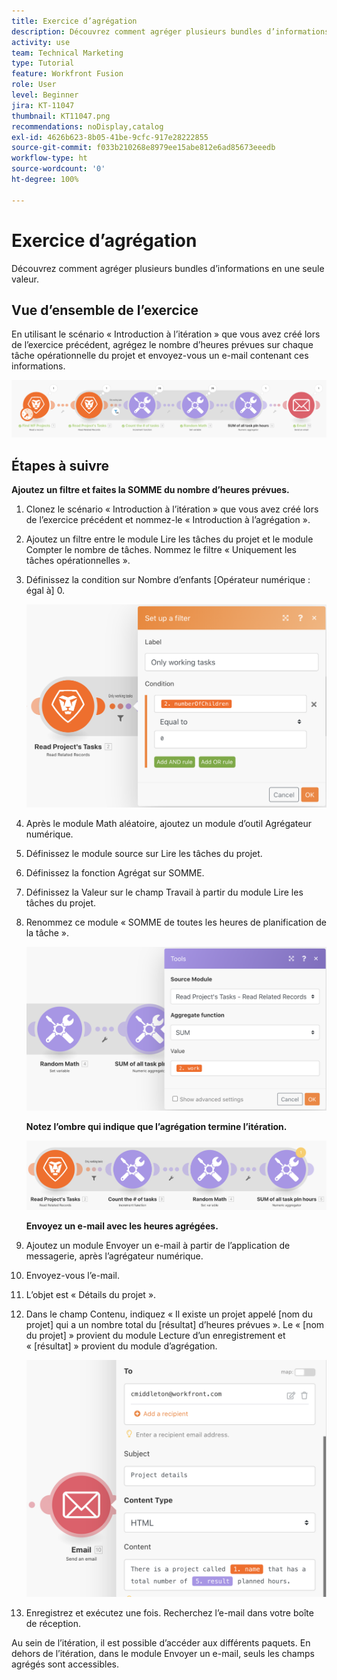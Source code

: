 ```yaml
---
title: Exercice d’agrégation
description: Découvrez comment agréger plusieurs bundles d’informations en une seule valeur.
activity: use
team: Technical Marketing
type: Tutorial
feature: Workfront Fusion
role: User
level: Beginner
jira: KT-11047
thumbnail: KT11047.png
recommendations: noDisplay,catalog
exl-id: 4626b623-8b05-41be-9cfc-917e28222855
source-git-commit: f033b210268e8979ee15abe812e6ad85673eeedb
workflow-type: ht
source-wordcount: '0'
ht-degree: 100%

---
```


# Exercice d’agrégation

Découvrez comment agréger plusieurs bundles d’informations en une seule valeur.

## Vue d’ensemble de l’exercice

En utilisant le scénario « Introduction à l’itération » que vous avez créé lors de l’exercice précédent, agrégez le nombre d’heures prévues sur chaque tâche opérationnelle du projet et envoyez-vous un e-mail contenant ces informations.

![Image d’agrégation 1](../12-exercises/assets/aggregation-walkthrough-1.png)

## Étapes à suivre

**Ajoutez un filtre et faites la SOMME du nombre d’heures prévues.**

1. Clonez le scénario « Introduction à l’itération » que vous avez créé lors de l’exercice précédent et nommez-le « Introduction à l’agrégation ».
1. Ajoutez un filtre entre le module Lire les tâches du projet et le module Compter le nombre de tâches. Nommez le filtre « Uniquement les tâches opérationnelles ».
1. Définissez la condition sur Nombre d’enfants [Opérateur numérique : égal à] 0.

   ![Image d’agrégation 2](../12-exercises/assets/aggregation-walkthrough-2.png)

1. Après le module Math aléatoire, ajoutez un module d’outil Agrégateur numérique.
1. Définissez le module source sur Lire les tâches du projet.
1. Définissez la fonction Agrégat sur SOMME.
1. Définissez la Valeur sur le champ Travail à partir du module Lire les tâches du projet.
1. Renommez ce module « SOMME de toutes les heures de planification de la tâche ».

   ![Image d’agrégation 3](../12-exercises/assets/aggregation-walkthrough-3.png)

   **Notez l’ombre qui indique que l’agrégation termine l’itération.**

   ![Image d’agrégation 4](../12-exercises/assets/aggregation-walkthrough-4.png)

   **Envoyez un e-mail avec les heures agrégées.**

1. Ajoutez un module Envoyer un e-mail à partir de l’application de messagerie, après l’agrégateur numérique.
1. Envoyez-vous l’e-mail.
1. L’objet est « Détails du projet ».
1. Dans le champ Contenu, indiquez « Il existe un projet appelé [nom du projet] qui a un nombre total du [résultat] d’heures prévues ». Le « [nom du projet] » provient du module Lecture d’un enregistrement et « [résultat] » provient du module d’agrégation.

   ![Image d’agrégation 5](../12-exercises/assets/aggregation-walkthrough-5.png)

1. Enregistrez et exécutez une fois. Recherchez l’e-mail dans votre boîte de réception.

Au sein de l’itération, il est possible d’accéder aux différents paquets. En dehors de l’itération, dans le module Envoyer un e-mail, seuls les champs agrégés sont accessibles.
